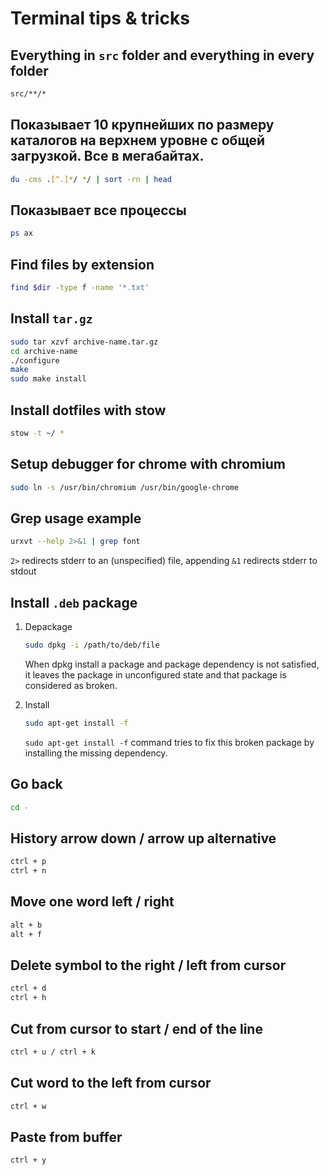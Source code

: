 # Terminal tips & tricks

## Everything in `src` folder and everything in every folder

```bash
src/**/*
```

## Показывает 10 крупнейших по размеру каталогов на верхнем уровне с общей загрузкой. Все в мегабайтах. 
```bash
du -cms .[^.]*/ */ | sort -rn | head
```

## Показывает все процессы 
```bash
ps ax
```

## Find files by extension
```bash
find $dir -type f -name '*.txt'
```

## Install `tar.gz`
```bash
sudo tar xzvf archive-name.tar.gz
cd archive-name
./configure
make
sudo make install
```

## Install dotfiles with stow 
```bash
stow -t ~/ *
```

## Setup debugger for chrome with chromium 
```bash
sudo ln -s /usr/bin/chromium /usr/bin/google-chrome
```

## Grep usage example
```bash
urxvt --help 2>&1 | grep font
```

`2>` redirects stderr to an \(unspecified\) file, appending `&1` redirects stderr to stdout


## Install `.deb` package
  1. Depackage

     ```bash
     sudo dpkg -i /path/to/deb/file
     ```

     When dpkg install a package and package dependency is not satisfied, it leaves the package in unconfigured state and that package is considered as broken.

  2. Install

     ```bash
     sudo apt-get install -f
     ```

     `sudo apt-get install -f` command tries to fix this broken package by installing the missing dependency.

## Go back 
```bash
cd -
```

## History arrow down / arrow up alternative 
```bash
ctrl + p
ctrl + n
```

## Move one word left / right 
```bash
alt + b 
alt + f
```

## Delete symbol to the right / left from cursor 
```bash
ctrl + d 
ctrl + h
```

## Cut from cursor to start / end of the line 
```bash
ctrl + u / ctrl + k
```

## Cut word to the left from cursor 
```bash
ctrl + w
```

## Paste from buffer 
```bash
ctrl + y
```

